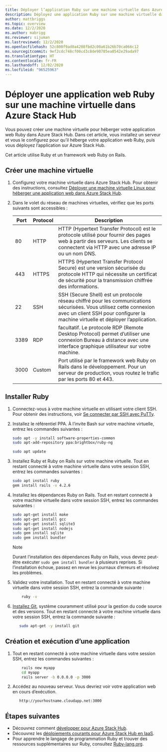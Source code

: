 ```yaml
---
title: Déployer l’application Ruby sur une machine virtuelle dans Azure Stack Hub
description: Déployez une application Ruby sur une machine virtuelle dans Azure Stack Hub.
author: mattbriggs
ms.topic: overview
ms.date: 12/2/2020
ms.author: mabrigg
ms.reviewer: sijuman
ms.lastreviewed: 12/2/2020
ms.openlocfilehash: 52c800f9ad0a4208fbd2c00a61b26b70ca066c12
ms.sourcegitcommit: 9ef2cdc748cf00cd3c8de90705ea0542e29ada97
ms.translationtype: HT
ms.contentlocale: fr-FR
ms.lasthandoff: 12/02/2020
ms.locfileid: "96525963"
---
```

# <a name="deploy-a-ruby-web-app-to-a-vm-in-azure-stack-hub"></a>Déployer une application web Ruby sur une machine virtuelle dans Azure Stack Hub

Vous pouvez créer une machine virtuelle pour héberger votre application web Ruby dans Azure Stack Hub. Dans cet article, vous installez un serveur et vous le configurez pour qu’il héberge votre application web Ruby, puis vous déployez l’application sur Azure Stack Hub.

Cet article utilise Ruby et un framework web Ruby on Rails.

## <a name="create-a-vm"></a>Créer une machine virtuelle

1. Configurez votre machine virtuelle dans Azure Stack Hub. Pour obtenir des instructions, consultez [Déployer une machine virtuelle Linux pour héberger une application web dans Azure Stack Hub](azure-stack-dev-start-howto-deploy-linux.md).

2. Dans le volet du réseau de machines virtuelles, vérifiez que les ports suivants sont accessibles :

    | Port | Protocol | Description |
    | --- | --- | --- |
    | 80 | HTTP | HTTP (Hypertext Transfer Protocol) est le protocole utilisé pour fournir des pages web à partir des serveurs. Les clients se connectent via HTTP avec une adresse IP ou un nom DNS. |
    | 443 | HTTPS | HTTPS (Hypertext Transfer Protocol Secure) est une version sécurisée du protocole HTTP qui nécessite un certificat de sécurité pour la transmission chiffrée des informations. |
    | 22 | SSH | SSH (Secure Shell) est un protocole réseau chiffré pour les communications sécurisées. Vous utilisez cette connexion avec un client SSH pour configurer la machine virtuelle et déployer l’application. |
    | 3389 | RDP | facultatif. Le protocole RDP (Remote Desktop Protocol) permet d’utiliser une connexion Bureau à distance avec une interface graphique utilisateur sur votre machine.   |
    | 3000 | Custom | Port utilisé par le framework web Ruby on Rails dans le développement. Pour un serveur de production, vous routez le trafic par les ports 80 et 443. |

## <a name="install-ruby"></a>Installer Ruby

1. Connectez-vous à votre machine virtuelle en utilisant votre client SSH. Pour obtenir des instructions, voir [Se connecter par SSH avec PuTTy](azure-stack-dev-start-howto-ssh-public-key.md#connect-with-ssh-by-using-putty).

1. Installez le référentiel PPA. À l’invite Bash sur votre machine virtuelle, entrez les commandes suivantes :

    ```bash  
    sudo apt -y install software-properties-common
    sudo apt-add-repository ppa:brightbox/ruby-ng

    sudo apt update
    ```

2. Installez Ruby et Ruby on Rails sur votre machine virtuelle. Tout en restant connecté à votre machine virtuelle dans votre session SSH, entrez les commandes suivantes :

    ```bash  
    sudo apt install ruby
    gem install rails -v 4.2.6
    ```

3. Installez les dépendances Ruby on Rails. Tout en restant connecté à votre machine virtuelle dans votre session SSH, entrez les commandes suivantes :

    ```bash  
    sudo apt-get install make
    sudo apt-get install gcc
    sudo apt-get install sqlite3
    sudo apt-get install nodejs
    sudo gem install sqlite
    sudo gem install bundler
    ```

    > [!NOTE]  
    > Durant l’installation des dépendances Ruby on Rails, vous devrez peut-être exécuter `sudo gem install bundler` à plusieurs reprises. Si l’installation échoue, passez en revue les journaux d’erreurs et résolvez les problèmes.

4. Validez votre installation. Tout en restant connecté à votre machine virtuelle dans votre session SSH, entrez la commande suivante :

    ```bash  
        ruby -v
    ```

3. [Installez Git](https://git-scm.com), système couramment utilisé pour la gestion du code source et des versions. Tout en restant connecté à votre machine virtuelle dans votre session SSH, entrez la commande suivante :

    ```bash  
       sudo apt-get -y install git
    ```

## <a name="create-and-run-an-app"></a>Création et exécution d’une application

1. Tout en restant connecté à votre machine virtuelle dans votre session SSH, entrez les commandes suivantes :

    ```bash
        rails new myapp
        cd myapp
        rails server -b 0.0.0.0 -p 3000
    ```

2. Accédez au nouveau serveur. Vous devriez voir votre application web en cours d’exécution.

    ```HTTP  
       http://yourhostname.cloudapp.net:3000
    ```

## <a name="next-steps"></a>Étapes suivantes

- Découvrez comment [développer pour Azure Stack Hub](azure-stack-dev-start.md).
- Découvrez les [déploiements courants pour Azure Stack Hub en IaaS](azure-stack-dev-start-deploy-app.md).
- Pour apprendre le langage de programmation Ruby et trouver des ressources supplémentaires sur Ruby, consultez [Ruby-lang.org](https://www.ruby-lang.org).
